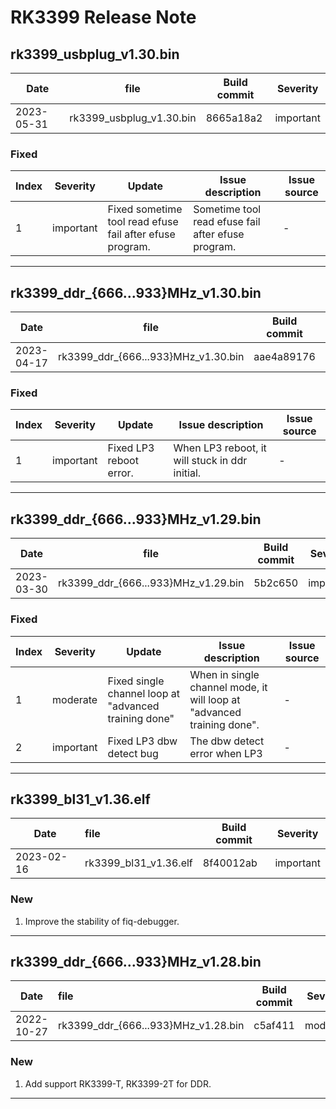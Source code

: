 # RK3399 Release Note

## rk3399_usbplug_v1.30.bin

| Date       | file                                | Build commit | Severity  |
| ---------- | ----------------------------------- | ------------ | --------- |
| 2023-05-31 | rk3399_usbplug_v1.30.bin | 8665a18a2   | important |

### Fixed

| Index | Severity  | Update                                                   | Issue description                                  | Issue source |
| ----- | --------- | -------------------------------------------------------- | -------------------------------------------------- | ------------ |
| 1     | important | Fixed sometime tool read efuse fail after efuse program. | Sometime tool read efuse fail after efuse program. | -            |

------

## rk3399_ddr_{666...933}MHz_v1.30.bin

| Date       | file                                | Build commit | Severity  |
| ---------- | ----------------------------------- | ------------ | --------- |
| 2023-04-17 | rk3399_ddr_{666...933}MHz_v1.30.bin | aae4a89176   | important |

### Fixed

| Index | Severity  | Update                  | Issue description                               | Issue source |
| ----- | --------- | ----------------------- | ----------------------------------------------- | ------------ |
| 1     | important | Fixed LP3 reboot error. | When LP3 reboot, it will  stuck in ddr initial. | -            |

------

## rk3399_ddr_{666...933}MHz_v1.29.bin

| Date       | file                                | Build commit | Severity  |
| ---------- | ----------------------------------- | ------------ | --------- |
| 2023-03-30 | rk3399_ddr_{666...933}MHz_v1.29.bin | 5b2c650      | important |

### Fixed

| Index | Severity  | Update                                                | Issue description                                            | Issue source |
| ----- | --------- | ----------------------------------------------------- | ------------------------------------------------------------ | ------------ |
| 1     | moderate  | Fixed single channel loop at "advanced training done" | When in single channel mode, it will loop at "advanced training done". | -            |
| 2     | important | Fixed LP3 dbw detect bug                              | The dbw detect error when LP3                                | -            |

------

## rk3399_bl31_v1.36.elf

| Date       | file                  | Build commit | Severity  |
| ---------- | :-------------------- | ------------ | --------- |
| 2023-02-16 | rk3399_bl31_v1.36.elf | 8f40012ab    | important |

### New

1. Improve the stability of fiq-debugger.

------

## rk3399_ddr_{666...933}MHz_v1.28.bin

| Date       | file                                | Build commit | Severity |
| ---------- | :---------------------------------- | ------------ | -------- |
| 2022-10-27 | rk3399_ddr_{666...933}MHz_v1.28.bin | c5af411      | moderate |

### New

1. Add support RK3399-T, RK3399-2T for DDR.

------

